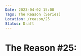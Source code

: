 ```yaml
---
Date: 2023-04-02 15:00
Tags: The Reason (Series)
Location: /reason/25
Status: Draft
---
```


# The Reason #25: